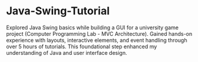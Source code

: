 # Java-Swing-Tutorial
Explored Java Swing basics while building a GUI for a university game project (Computer Programming Lab - MVC Architecture). Gained hands-on experience with layouts, interactive elements, and event handling through over 5 hours of tutorials. This foundational step enhanced my understanding of Java and user interface design.
